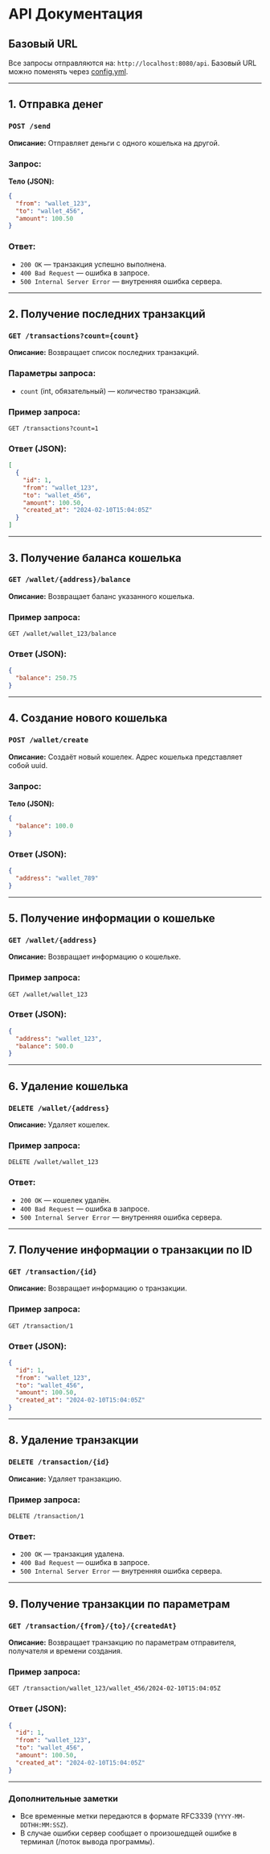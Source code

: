 # API Документация

## Базовый URL
Все запросы отправляются на: `http://localhost:8080/api`.
Базовый URL можно поменять через [config.yml](../config/config.yml).

---

## 1. Отправка денег
### `POST /send`
**Описание:** Отправляет деньги с одного кошелька на другой.

### **Запрос:**
**Тело (JSON):**
```json
{
  "from": "wallet_123",
  "to": "wallet_456",
  "amount": 100.50
}
```

### **Ответ:**
- `200 OK` — транзакция успешно выполнена.
- `400 Bad Request` — ошибка в запросе.
- `500 Internal Server Error` — внутренняя ошибка сервера.

---

## 2. Получение последних транзакций
### `GET /transactions?count={count}`
**Описание:** Возвращает список последних транзакций.

### **Параметры запроса:**
- `count` (int, обязательный) — количество транзакций.

### **Пример запроса:**
```
GET /transactions?count=1
```

### **Ответ (JSON):**
```json
[
  {
    "id": 1,
    "from": "wallet_123",
    "to": "wallet_456",
    "amount": 100.50,
    "created_at": "2024-02-10T15:04:05Z"
  }
]
```

---

## 3. Получение баланса кошелька
### `GET /wallet/{address}/balance`
**Описание:** Возвращает баланс указанного кошелька.

### **Пример запроса:**
```
GET /wallet/wallet_123/balance
```

### **Ответ (JSON):**
```json
{
  "balance": 250.75
}
```

---

## 4. Создание нового кошелька
### `POST /wallet/create`
**Описание:** Создаёт новый кошелек. Адрес кошелька представляет собой uuid.

### **Запрос:**
**Тело (JSON):**
```json
{
  "balance": 100.0
}
```

### **Ответ (JSON):**
```json
{
  "address": "wallet_789"
}
```

---

## 5. Получение информации о кошельке
### `GET /wallet/{address}`
**Описание:** Возвращает информацию о кошельке.

### **Пример запроса:**
```
GET /wallet/wallet_123
```

### **Ответ (JSON):**
```json
{
  "address": "wallet_123",
  "balance": 500.0
}
```

---

## 6. Удаление кошелька
### `DELETE /wallet/{address}`
**Описание:** Удаляет кошелек.

### **Пример запроса:**
```
DELETE /wallet/wallet_123
```

### **Ответ:**
- `200 OK` — кошелек удалён.
- `400 Bad Request` — ошибка в запросе.
- `500 Internal Server Error` — внутренняя ошибка сервера.

---

## 7. Получение информации о транзакции по ID
### `GET /transaction/{id}`
**Описание:** Возвращает информацию о транзакции.

### **Пример запроса:**
```
GET /transaction/1
```

### **Ответ (JSON):**
```json
{
  "id": 1,
  "from": "wallet_123",
  "to": "wallet_456",
  "amount": 100.50,
  "created_at": "2024-02-10T15:04:05Z"
}
```

---

## 8. Удаление транзакции
### `DELETE /transaction/{id}`
**Описание:** Удаляет транзакцию.

### **Пример запроса:**
```
DELETE /transaction/1
```

### **Ответ:**
- `200 OK` — транзакция удалена.
- `400 Bad Request` — ошибка в запросе.
- `500 Internal Server Error` — внутренняя ошибка сервера.

---

## 9. Получение транзакции по параметрам
### `GET /transaction/{from}/{to}/{createdAt}`
**Описание:** Возвращает транзакцию по параметрам отправителя, получателя и времени создания.

### **Пример запроса:**
```
GET /transaction/wallet_123/wallet_456/2024-02-10T15:04:05Z
```

### **Ответ (JSON):**
```json
{
  "id": 1,
  "from": "wallet_123",
  "to": "wallet_456",
  "amount": 100.50,
  "created_at": "2024-02-10T15:04:05Z"
}
```

---

### Дополнительные заметки
- Все временные метки передаются в формате RFC3339 (`YYYY-MM-DDTHH:MM:SSZ`).
- В случае ошибки сервер сообщает о произошедщей ошибке в терминал (/поток вывода программы).

